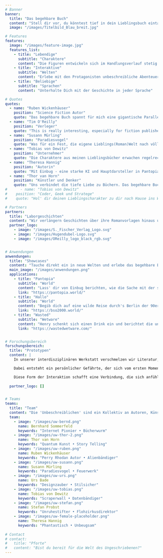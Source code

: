```yaml
---
# Banner
banner:
  title: "Das begehbare Buch"
  content: "Stell dir vor, du könntest tief in dein Lieblingsbuch eintauchen. Jede Frage beantwortet bekommen. Jeden Winkel der Geschichte nochmal neu ausloten und noch einen Schritt weiter gehen. Einzig deine Phantasie ist das Limit."
  image: "/images/Titelbild_Blau_breit.jpg"

# Features
features:
  image: "/images/feature-image.jpg"
  features_list:
    - title: "Lebendige"
      subtitle: "Charaktere"
      content: "Die Figuren entwickeln sich im Handlungsverlauf stetig weiter"
    - title: "Interaktive"
      subtitle: "Welten"
      content: "Erlebe mit den Protagonisten unbeschreibliche Abenteuer"
    - title: "Beliebige"
      subtitle: "Sprachen"
      content: "Unterhalte Dich mit der Geschichte in jeder Sprache"

# Quotes
quotes:
  - name: "Ruben Wickenhäuser"
    position: "Science Fiction Autor"
    quote: "Das begehbare Buch spannt für mich eine gigantische Parallelwelt auf, voll von kleinen Irritationen und Störungen. Allein diesen nachzuspüren und sie zu entdecken ist ein unvergleichliches Abenteuer."
  - name: "Tim O'Reilly"
    position: "Verleger"
    quote: "This is really interesting, especially for fiction publishers and for booksellers because of its gamified aspects and the ability to explore a book before you buy. You've done a good job on creating something that's fun as well as useful."
  - name: "Susann Mürling"
    position: "Paradiesvogel"
    quote: "Was für ein Fest, die eigene Lieblings(Roman)Welt nach völlig neuen Dingen zu durchstöbern, Verbindungen zur echten Welt herzustellen oder jede beliebige Frage aus der Feder des Autors beantwortet zu bekommen."
  - name: "Tobias von Dewitz"
    position: "Unternehmer"
    quote: "Die Charaktere aus meinen Lieblingsbücher erwachen regelrecht zum Leben, als ob sie in real neben mir sitzen würden. Sie verhalten sich und fühlen sich an, als ob der Autor selbst im Hintergrund die unsichtbaren Fäden an ihnen ziehen würde."
  - name: "Theresa Hannig"
    position: "Autorin"
    quote: "Mit Einbug - eine starke KI und Hauptdarsteller in Pantopia - zum ersten Mal ein Gespräch über meine eigene Geschichte führen zu können war unbeschreiblich."
  - name: "Thor van Horn"
    position: "Künstler und Denker"
    quote: "Uns verbindet die tiefe Liebe zu Büchern. Das begehbare Buch ist für mich wie ein Portal in ein neues Universum."
#      - name: "Tobias von Dewitz"
#    position: "Coder, Geek und Stratege"
#    quote: "Hol' dir deinen Lieblingscharakter zu dir nach Hause ins Wohnzimmer und starte eine wildes Abenteuer durch Raum und Zeit. Einfach genial."

# Partners
partners:
  title: "Laborgeschichten"
  content: "Wir verlängern Geschichten über ihre Romanvorlagen hinaus und verleihen den Protagonisten eine spielerische Persönlichkeit. Von Science Fiction über Phantastik bis zu Fachbüchern tüfteln wir gerne für euch an spannenden Showcases und wegweisenden Leuchttürmen."
  partner_logo:
    - image: "/images/S._Fischer_Verlag_Logo.svg"
    - image: "/images/Hugendubel-Logo.svg"
    - image: "/images/OReilly_logo_black_rgb.svg"


# Anwendungen
anwendungen:
  title: "Showcases"
  content: "Tauche direkt ein in neue Welten und erlebe das begehbare Buch."
  main_image: "/images/anwendungen.png"
  applications:
    - title: "Pantopia"
      subtitle: "World"
      content: "Lass' dir von Einbug berichten, wie die Sache mit der starken KI gut ausgegangen ist."
      link: "https://pantopia.world/"
    - title: "Hallo"
      subtitle: "World"
      content: "Begib dich auf eine wilde Reise durch's Berlin der 90er Jahre in die Pionierzeit des Internets."
      link: "https://bso2000.world/"
    - title: "Wasted"
      subtitle: "Wetware"
      content: "Henry schenkt sich einen Drink ein und berichtet die ungeschönten Daily News aus der KI Welt."
      link: "https://wastedwetware.com/"


# Forschungsbereich
forschungsbereich:
  title: "Prototypen"
  content: |
    In unserer interdisziplinären Werkstatt verschmelzen wir Literatur, Technologie und künstliche Intelligenz zu innovativen Storytelling-Methoden, die Geschichten lebendig werden lassen.

    Dabei entsteht ein persönlicher Gefährte, der sich vom ersten Moment an ganz auf den Nutzer einlässt – seine Sprache spricht, seine Leidenschaften teilt und seine Begeisterung spiegelt.

    Diese Form der Interaktion schafft eine Verbindung, die sich anfühlt wie die mit einem langjährigen Wegbegleiter: spielerisch, vertrauensvoll und überraschend. So öffnen sich neue Pfade, um gemeinsam Inhalte zu entdecken und tiefgehende Erlebnisse zu gestalten.
    
  partner_logo: []


# Teams
teams:
  title: "Team"
  content: "Die 'Unbeschreiblichen' sind ein Kollektiv an Autoren, Künstlern, Denkern und Machern. Vereint durch unsere Leidenschaft für Bücher verlängern wir deren Geschichten in einer nie zuvor erlebten Art."
  team:
    - image: "/images/uw-bernd.png"
      name: Bernhard Sommerfeld
      keywords: "Internet Pionier • Bücherwurm"
    - image: "/images/uw-thor-2.png"
      name: Thor van Horn
      keywords: "Quantum Kunst • Story Telling"
    - image: "/images/uw-ruben.png"
      name: Ruben Wickenhäuser
      keywords: "Perry Rhodan Autor • Alienbändiger"
    - image: "/images/uw-susann.png"
      name: Susann Mürling
      keywords: "Paradiesvogel • Feuerwerk"
    - image: "/images/uw-urs.png"
      name: Urs Bade
      keywords: "Designzauber • Stilsicher"
    - image: "/images/uw-tobias.png"
      name: Tobias von Dewitz
      keywords: "Scraperwall • Datenbändiger"
    - image: "/images/uw-stefan.png"
      name: Stefan Probst
      keywords: "Unruhestifter • Flohzirkusdirektor"
    - image: "/images/uw-female-placeholder.png"
      name: Theresa Hannig
      keywords: "Phantastisch • Unbeugsam"
      
# Contact
# contact:
#   title: "Pforte"
#   content: "Bist du bereit für die Welt des Ungeschriebenen?"
---
```

